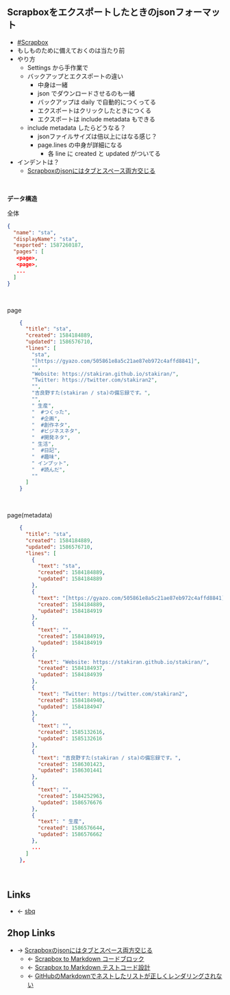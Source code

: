 ## Scrapboxをエクスポートしたときのjsonフォーマット
- [#Scrapbox](Scrapbox.md) 
- もしものために備えておくのは当たり前
- やり方
    - Settings から手作業で
    - バックアップとエクスポートの違い
        - 中身は一緒
        - json でダウンロードさせるのも一緒
        - バックアップは daily で自動的につくってる
        - エクスポートはクリックしたときにつくる
        - エクスポートは include metadata もできる
    - include metadata したらどうなる？
        - jsonファイルサイズは倍以上にはなる感じ？
        - page.lines の中身が詳細になる
            - 各 line に created と updated がついてる
- インデントは？
    - [Scrapboxのjsonにはタブとスペース両方交じる](Scrapboxのjsonにはタブとスペース両方交じる.md)

<br>

**データ構造**

全体

```json
{
  "name": "sta",
  "displayName": "sta",
  "exported": 1587260187,
  "pages": [
   <page>,
   <page>,
   ...
  ]
}
```

<br>

page

```json
    {
      "title": "sta",
      "created": 1584184889,
      "updated": 1586576710,
      "lines": [
        "sta",
        "[https://gyazo.com/505861e8a5c21ae87eb972c4affd8841]",
        "",
        "Website: https://stakiran.github.io/stakiran/",
        "Twitter: https://twitter.com/stakiran2",
        "",
        "吉良野すた(stakiran / sta)の備忘録です。",
        "",
        " 生産",
        "  #つくった",
        "  #企画",
        "  #創作ネタ",
        "  #ビジネスネタ",
        "  #開発ネタ",
        " 生活",
        "  #日記",
        "  #趣味",
        " インプット",
        "  #読んだ",
        ""
      ]
    }
```

<br>

page(metadata)

```json
    {
      "title": "sta",
      "created": 1584184889,
      "updated": 1586576710,
      "lines": [
        {
          "text": "sta",
          "created": 1584184889,
          "updated": 1584184889
        },
        {
          "text": "[https://gyazo.com/505861e8a5c21ae87eb972c4affd8841]",
          "created": 1584184889,
          "updated": 1584184919
        },
        {
          "text": "",
          "created": 1584184919,
          "updated": 1584184919
        },
        {
          "text": "Website: https://stakiran.github.io/stakiran/",
          "created": 1584184937,
          "updated": 1584184939
        },
        {
          "text": "Twitter: https://twitter.com/stakiran2",
          "created": 1584184940,
          "updated": 1584184947
        },
        {
          "text": "",
          "created": 1585132616,
          "updated": 1585132616
        },
        {
          "text": "吉良野すた(stakiran / sta)の備忘録です。",
          "created": 1586301423,
          "updated": 1586301441
        },
        {
          "text": "",
          "created": 1584252963,
          "updated": 1586576676
        },
        {
          "text": " 生産",
          "created": 1586576644,
          "updated": 1586576662
        },
        ...
      ]
    },

```

<br>

## Links
- ← [sbq](sbq.md)

## 2hop Links
- → [Scrapboxのjsonにはタブとスペース両方交じる](Scrapboxのjsonにはタブとスペース両方交じる.md)
    - ← [Scrapbox to Markdown コードブロック](Scrapbox_to_Markdown_コードブロック.md)
    - ← [Scrapbox to Markdown テストコード設計](Scrapbox_to_Markdown_テストコード設計.md)
    - ← [GitHubのMarkdownでネストしたリストが正しくレンダリングされない](GitHubのMarkdownでネストしたリストが正しくレンダリングされない.md)
